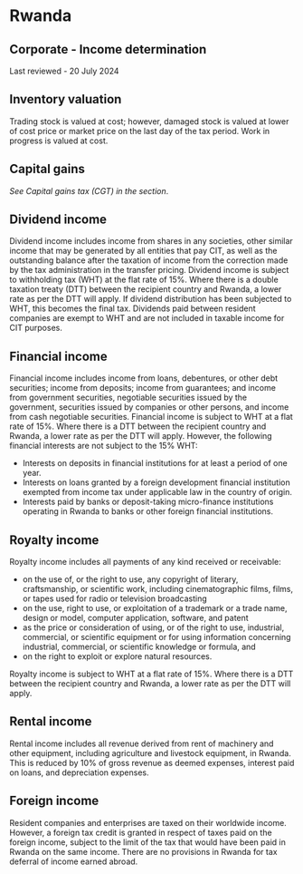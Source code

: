 # Rwanda
## Corporate - Income determination
Last reviewed - 20 July 2024
## Inventory valuation
Trading stock is valued at cost; however, damaged stock is valued at lower of cost price or market price on the last day of the tax period. Work in progress is valued at cost.
## Capital gains
_See Capital_ _gains tax (CGT) in the section_.
## Dividend income
Dividend income includes income from shares in any societies, other similar income that may be generated by all entities that pay CIT, as well as the outstanding balance after the taxation of income from the correction made by the tax administration in the transfer pricing.
Dividend income is subject to withholding tax (WHT) at the flat rate of 15%. Where there is a double taxation treaty (DTT) between the recipient country and Rwanda, a lower rate as per the DTT will apply.
If dividend distribution has been subjected to WHT, this becomes the final tax. Dividends paid between resident companies are exempt to WHT and are not included in taxable income for CIT purposes.
## Financial income
Financial income includes income from loans, debentures, or other debt securities; income from deposits; income from guarantees; and income from government securities, negotiable securities issued by the government, securities issued by companies or other persons, and income from cash negotiable securities.
Financial income is subject to WHT at a flat rate of 15%. Where there is a DTT between the recipient country and Rwanda, a lower rate as per the DTT will apply.
However, the following financial interests are not subject to the 15% WHT:
  * Interests on deposits in financial institutions for at least a period of one year.
  * Interests on loans granted by a foreign development financial institution exempted from income tax under applicable law in the country of origin.
  * Interests paid by banks or deposit-taking micro-finance institutions operating in Rwanda to banks or other foreign financial institutions.


## Royalty income
Royalty income includes all payments of any kind received or receivable:
  * on the use of, or the right to use, any copyright of literary, craftsmanship, or scientific work, including cinematographic films, films, or tapes used for radio or television broadcasting
  * on the use, right to use, or exploitation of a trademark or a trade name, design or model, computer application, software, and patent
  * as the price or consideration of using, or of the right to use, industrial, commercial, or scientific equipment or for using information concerning industrial, commercial, or scientific knowledge or formula, and
  * on the right to exploit or explore natural resources.


Royalty income is subject to WHT at a flat rate of 15%. Where there is a DTT between the recipient country and Rwanda, a lower rate as per the DTT will apply.
## Rental income
Rental income includes all revenue derived from rent of machinery and other equipment, including agriculture and livestock equipment, in Rwanda. This is reduced by 10% of gross revenue as deemed expenses, interest paid on loans, and depreciation expenses.
## Foreign income
Resident companies and enterprises are taxed on their worldwide income. However, a foreign tax credit is granted in respect of taxes paid on the foreign income, subject to the limit of the tax that would have been paid in Rwanda on the same income.
There are no provisions in Rwanda for tax deferral of income earned abroad.
